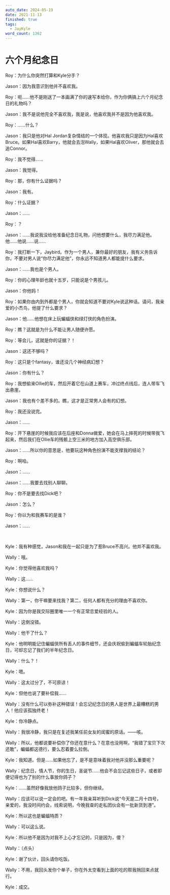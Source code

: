 ```yaml
---
auto_date: 2024-05-19
date: 2021-11-13
finished: true
tags:
  - JayKyle
word_count: 1362
---
```


# 六个月纪念日

Roy：为什么你突然打算和Kyle分手？

Jason：因为我意识到他并不喜欢我。

Roy：呃……他不是刚送了一本画满了你的速写本给你，作为你俩搞上六个月纪念日的礼物吗？

Jason：我不是说他完全不喜欢我，我是说，他喜欢我并不是因为他喜欢我。

Roy：……什么？

Jason：我只是他对Hal Jordan复杂情结的一个体现。他喜欢我只是因为Hal喜欢Bruce。如果Hal喜欢Barry，他就会去泡Wally，如果Hal喜欢Oliver，那他就会去追Connor。

Roy：我不觉得……

Jason：我觉得。

Roy：那，你有什么证据吗？

Jason：我有。

Roy：什么证据？

Jason：……

Roy：？

Jason：……我说我没给他准备纪念日礼物，问他想要什么，我尽力满足他。他……他说……说……

Roy：我打断一下，Jaybird。作为一个男人，兼你最好的朋友，我有义务告诉你，不要对男人说“你尽力满足他”，你永远不知道男人都能提什么要求。

Jason：……我也是个男人。

Roy：你的心理年龄也就十五岁，只能说是个男孩儿。

Jason：你他妈！

Roy：如果你由内到外都是个男人，你就会知道不要对Kyle说这种话。请问，我亲爱的小杰鸟，他提了什么要求？

Jason：他……他想在床上玩蝙蝠侠和绿灯侠的角色扮演。

Roy：瞧？这就是为什么不能让男人随便许愿。

Roy：等会儿，这就是你的证据？！

Jason：这还不够吗？

Roy：这只是个fantasy，谁还没几个神经病幻想？

Jason：你有什么？

Roy：我想偷来Ollie的车，然后开着它在山道上赛车，冲过终点线后，连人带车飞出悬崖。

Jason：我也有个差不多的。瞧，这才是正常男人会有的幻想。

Roy：我还没说完。

Jason：……

Roy：开下悬崖的时候我应该在后座和Donna做爱，她会在马上摔死的时候带我飞起来，然后我们在Ollie车的残骸上空三米的地方加入高空俱乐部。

Jason：……所以你的意思是，他要玩这种角色扮演不能支撑我的结论？

Roy：啊哈。

Jason：……

Jason：……我要去找别人聊聊。

Roy：你不是要去找Dick吧？

Jason：怎么？

Roy：你以为和我赛车的是谁？

Jason：……

<br>

Kyle：我有种感觉，Jason和我在一起只是为了惹Bruce不高兴。他并不喜欢我。

Wally：哦。

Kyle：你觉得他喜欢我吗？

Wally：这……

Kyle：你想说什么？

Wally：第一，你干嘛要来找我？第二，任何人都有充分的理由不喜欢你。

Kyle：因为你是我交际圈里唯一一个有正常恋爱经验的人。

Wally：这倒没错。

Wally：他干了什么？

Kyle：他明明能记住蝙蝠侠所有丢人的事件细节，还会庆祝偷到蝙蝠车轮胎纪念日，可却忘记了我们的半年纪念日。

Wally：什么？！

Kyle：嗯。

Wally：这太过分了，不可原谅！

Kyle：但他也说了要补偿我……

Wally：没有什么可以弥补这种错误！会忘记纪念日的男人是世界上最糟糕的男人！他应该孤独终老！

Kyle：你冷静点。

Wally：我很冷静，我只是在复述我某任前女友的闺蜜的原话。——咳。

Wally：所以，他都说要补偿你了你还在意什么？在意也没用啊，“我错了宝贝下次还敢”，蝙蝠都这德行，要么忍着要么拉倒。

Kyle：我知道。但是……如果他忘了，是不是意味着我对他并没那么重要呢？

Wally：纪念日，情人节，你的生日，圣诞节……他会不会忘记这些日子，或者即便记得也为了别的什么事放你鸽子？

Kyle：……虽然好像我放他鸽子比较多，但你继续。

Wally：应该可以说一定会的吧。有一年我亲耳听到Dick说“今天是二月十四号，亲爱的，我没时间约会，线索说明，今晚我查的走私团伙会有一批新货到港”。

Kyle：所以这也是蝙蝠特质？

Wally：可以这么说。

Kyle：所以他不是因为对我不上心才忘记的，只是因为，傻？

Wally：（点头）

Kyle：谢了伙计，回头请你吃饭。

Wally：不用，我回头发你个单子，你在外太空看到上面的吃的帮我捎回来点就行。

Kyle：成交。
